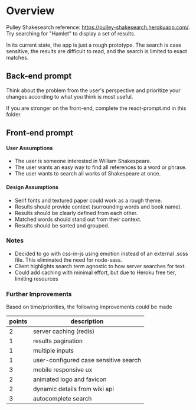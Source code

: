 # Overview

Pulley Shakesearch reference:
https://pulley-shakesearch.herokuapp.com/. Try searching for "Hamlet" to display
a set of results.

In its current state, the app is just a rough prototype. The search is
case sensitive, the results are difficult to read, and the search is limited to
exact matches.

## Back-end prompt
Think about the problem from the user's perspective and prioritize your changes according
to what you think is most useful.

If you are stronger on the front-end, complete the react-prompt.md in this
folder.

## Front-end prompt

#### User Assumptions
* The user is someone interested in William Shakespeare.
* The user wants an easy way to find all references to a word or phrase.
* The user wants to search all works of Shakespeare at once.

#### Design Assumptions
* Serif fonts and textured paper could work as a rough theme.
* Results should provide context (surrounding words and book name).
* Results should be clearly defined from each other.
* Matched words should stand out from their context.
* Results should be sorted and grouped.

### Notes
- Decided to go with css-in-js using emotion instead of an external .scss file. This eliminated the need for node-sass.
- Client highlights search term agnostic to how server searches for text.
- Could add caching with minimal effort, but due to Heroku free tier, limiting resources

### Further Improvements
Based on time/priorities, the following improvements could be made

| points | description              |
|--------|--------------------------|
| 2      | server caching (redis)   |
| 1      | results pagination       |
| 1      | multiple inputs          |
| 1      | user-configured case sensitive search|
| 3      | mobile responsive ux
| 2      | animated logo and favicon|
| 2      | dynamic details from wiki api|
| 3      | autocomplete search|